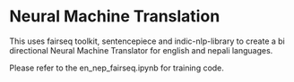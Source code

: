 # Neural Machine Translation

This uses fairseq toolkit, sentencepiece and indic-nlp-library to create a bi directional Neural Machine Translator for english and nepali languages.

Please refer to the en_nep_fairseq.ipynb for training code.
